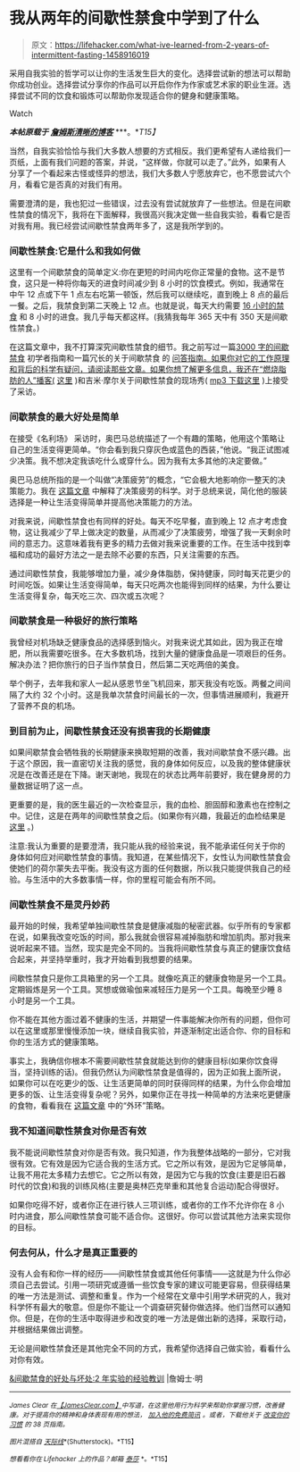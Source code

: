 # 我从两年的间歇性禁食中学到了什么

> 原文：<https://lifehacker.com/what-ive-learned-from-2-years-of-intermittent-fasting-1458916019>

采用自我实验的哲学可以让你的生活发生巨大的变化。选择尝试新的想法可以帮助你成功创业。选择尝试分享你的作品可以开启你作为作家或艺术家的职业生涯。选择尝试不同的饮食和锻炼可以帮助你发现适合你的健身和健康策略。

Watch

***本帖原载于*** [***詹姆斯清晰的博客***](http://jamesclear.com/good-bad-intermittent-fasting) ***。**T15】*

当然，自我实验恰恰与我们大多数人想要的方式相反。我们更希望有人递给我们一页纸，上面有我们问题的答案，并说，“这样做，你就可以走了。”此外，如果有人分享了一个看起来古怪或怪异的想法，我们大多数人宁愿放弃它，也不愿尝试六个月，看看它是否真的对我们有用。

需要澄清的是，我也犯过一些错误，过去没有尝试就放弃了一些想法。但是在间歇性禁食的情况下，我将在下面解释，我很高兴我决定做一些自我实验，看看它是否对我有用。我已经尝试间歇性禁食两年多了，这是我所学到的。

### 间歇性禁食:它是什么和我如何做

这里有一个间歇禁食的简单定义:你在更短的时间内吃你正常量的食物。这不是节食，这只是一种将你每天的进食时间减少到 8 小时的饮食模式。例如，我通常在中午 12 点或下午 1 点左右吃第一顿饭，然后我可以继续吃，直到晚上 8 点的最后一餐。之后，我禁食到第二天晚上 12 点。也就是说，每天大约需要 [16 小时的禁食](https://lifehacker.com/reset-your-sleep-cycle-with-a-16-hour-fast-5328706) 和 8 小时的进食。我几乎每天都这样。(我猜我每年 365 天中有 350 天是间歇性禁食。)

在这篇文章中，我不打算深究间歇性禁食的细节。我之前写过一篇[3000 字的间歇禁食](http://jamesclear.com/the-beginners-guide-to-intermittent-fasting) 初学者指南和一篇冗长的关于间歇禁食 的 [问答指南。如果你对它的工作原理和背后的科学有疑问，请阅读那些文章。如果你想了解更多信息，我还在“燃烧脂肪的人”播客(](http://jamesclear.com/reader-mailbag-intermittent-fasting) [这里](http://www.fatburningman.com/james-clear-intermittent-fasting/) )和吉米·摩尔关于间歇性禁食的现场秀( [mp3 下载这里](http://ec.libsyn.com/p/9/4/8/94846162ea2eab83/ATLCX-48-clear.mp3?d13a76d516d9dec20c3d276ce028ed5089ab1ce3dae902ea1d01c08636d7c05ab358&c_id=6228835) )上接受了采访。

### **间歇禁食的最大好处是简单**

在接受《名利场》 采访时，奥巴马总统描述了一个有趣的策略，他用这个策略让自己的生活变得更简单。“你会看到我只穿灰色或蓝色的西装，”他说。“我正试图减少决策。我不想决定我该吃什么或穿什么。因为我有太多其他的决定要做。”

奥巴马总统所指的是一个叫做“决策疲劳”的概念，“它会极大地影响你一整天的决策能力。我在 [这篇文章](http://jamesclear.com/willpower-decision-fatigue) 中解释了决策疲劳的科学。对于总统来说，简化他的服装选择是一种让生活变得简单并提高他决策能力的方法。

对我来说，间歇性禁食也有同样的好处。每天不吃早餐，直到晚上 12 点才考虑食物，这让我减少了早上做决定的数量，从而减少了决策疲劳，增强了我一天剩余时间的意志力。这意味着我有更多的精力去做对我来说重要的工作。在生活中找到幸福和成功的最好方法之一是去除不必要的东西，只关注需要的东西。

通过间歇性禁食，我能够增加力量，减少身体脂肪，保持健康，同时每天花更少的时间吃饭。如果让生活变得简单，每天只吃两次也能得到同样的结果，为什么要让生活变得复杂，每天吃三次、四次或五次呢？

### **间歇禁食是一种极好的旅行策略**

我曾经对机场缺乏健康食品的选择感到恼火。对我来说尤其如此，因为我正在增肥，所以我需要吃很多。在大多数机场，找到大量的健康食品是一项艰巨的任务。解决办法？把你旅行的日子当作禁食日，然后第二天吃两倍的美食。

举个例子，去年我和家人一起从感恩节坐飞机回来，那天我没有吃饭。两餐之间间隔了大约 32 个小时。这是我单次禁食时间最长的一次，但事情进展顺利，我避开了营养不良的机场。

### **到目前为止，间歇性禁食还没有损害我的长期健康**

如果间歇禁食会牺牲我的长期健康来换取短期的改善，我对间歇禁食不感兴趣。出于这个原因，我一直密切关注我的感觉，我的身体如何反应，以及我的整体健康状况是在改善还是在下降。谢天谢地，我现在的状态比两年前要好，我在健身房的力量数据证明了这一点。

更重要的是，我的医生最近的一次检查显示，我的血检、胆固醇和激素也在控制之中。记住，这是在两年的间歇性禁食之后。(如果你有兴趣，我最近的血检结果是 [这里](http://jamesclear.com/wp-content/uploads/2013/10/james-clear-bloodwork.pdf) 。)

注意:我认为重要的是要澄清，我只能从我的经验来说，我不能承诺任何关于你的身体如何应对间歇性禁食的事情。我知道，在某些情况下，女性认为间歇性禁食会使她们的荷尔蒙失去平衡。我没有这方面的任何数据，所以我只能提供我自己的经验。与生活中的大多数事情一样，你的里程可能会有所不同。

### **间歇性禁食不是灵丹妙药**

最开始的时候，我希望单独间歇性禁食是健康减脂的秘密武器。似乎所有的专家都在说，如果我改变吃饭的时间，那么我就会很容易减掉脂肪和增加肌肉。那对我来说听起来不错。当然，现实是完全不同的。当我将间歇性禁食与真正的健康饮食结合起来，并坚持举重时，我才开始看到我想要的结果。

间歇性禁食只是你工具箱里的另一个工具。就像吃真正的健康食物是另一个工具。定期锻炼是另一个工具。冥想或做瑜伽来减轻压力是另一个工具。每晚至少睡 8 小时是另一个工具。

你不能在其他方面过着不健康的生活，并期望一件事能解决你所有的问题，但你可以在这里或那里慢慢添加一块，继续自我实验，并逐渐制定出适合你、你的目标和你的生活方式的健康策略。

事实上，我确信你根本不需要间歇性禁食就能达到你的健康目标(如果你饮食得当，坚持训练的话)。但我仍然认为间歇性禁食是值得的，因为正如我上面所说，如果你可以在吃更少的饭、让生活更简单的同时获得同样的结果，为什么你会增加更多的饭、让生活变得复杂呢？另外，如果你正在寻找一种简单的方法来吃更健康的食物，看看我在 [这篇文章](http://jamesclear.com/simple-diet-ideas) 中的“外环”策略。

### **我不知道间歇性禁食对你是否有效**

我不能说间歇性禁食对你是否有效。我只知道，作为我整体战略的一部分，它对我很有效。它有效是因为它适合我的生活方式。它之所以有效，是因为它足够简单，让我不用花太多精力去想它。它之所以有效，是因为它与我的饮食(主要是旧石器时代的饮食)和我的训练风格(主要是奥林匹克举重和其他复合运动)配合得很好。

如果你吃得不好，或者你正在进行铁人三项训练，或者你的工作不允许你在 8 小时内进食，那么间歇性禁食可能不适合你。这很好。你可以尝试其他方法来实现你的目标。

### 何去何从，什么才是真正重要的

没有人会有和你一样的经历——间歇性禁食或其他任何事情——这就是为什么你必须自己去尝试。引用一项研究或遵循一些饮食专家的建议可能更容易，但获得结果的唯一方法是测试、调整和重复。作为一个经常在文章中引用学术研究的人，我对科学怀有最大的敬意。但是你不能让一个调查研究替你做选择。他们当然可以通知你。但是，在你的生活中取得进步和改变的唯一方法是做出新的选择，采取行动，并根据结果做出调整。

无论是间歇性禁食还是其他完全不同的方式，我希望你选择自己做实验，看看什么对你有效。

[&间歇禁食的好处与坏处:2 年实验的经验教训](http://jamesclear.com/good-bad-intermittent-fasting) |詹姆士·明

* * *

<small>*James Clear 在*</small>[<small>*【JamesClear.com】*</small>](http://jamesclear.com/)<small>*中写道，在这里他用行为科学来帮助你掌握习惯，改善健康。对于提高你的精神和身体表现有用的想法，*</small> [<small>*加入他的免费简讯*</small>](http://jamesclear.com/newsletter) <small>*。或者，下载他关于*</small> [<small>*改变你的习惯*</small>](http://jamesclear.com/habits) <small>*的 38 页指南。*</small>

<small>*图片混搭自*</small> [<small>*天际线*</small>](http://www.shutterstock.com/pic-69217768/stock-photo-plug-and-knife-in-hands-on-white-background-with-plate.html?src=same_artist-69134578-2)<small>*(Shutterstock)。*T15】</small>

<small>*想看看你在 Lifehacker 上的作品？邮箱*</small> [<small>*泰莎*</small>](https://mail.google.com/mail/?view=cm&fs=1&tf=1&to=tessa@lifehacker.com) <small>*。*T15】</small>
